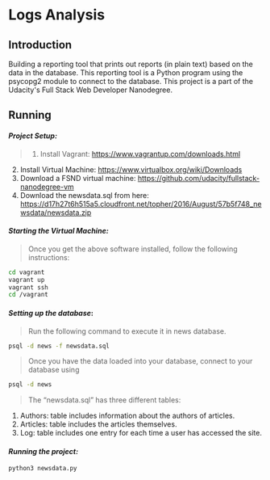 # Logs Analysis

## Introduction

Building a reporting tool that prints out reports (in plain text) based on the data in the database. This reporting tool is a Python program using the psycopg2 module to connect to the database. This project is a part of the Udacity's Full Stack Web Developer Nanodegree.

## Running

#### ***Project Setup:***
> 1.	Install Vagrant: https://www.vagrantup.com/downloads.html 
2.	Install Virtual Machine: https://www.virtualbox.org/wiki/Downloads
3.	Download a FSND virtual machine: https://github.com/udacity/fullstack-nanodegree-vm 
4.	Download the newsdata.sql  from here: https://d17h27t6h515a5.cloudfront.net/topher/2016/August/57b5f748_newsdata/newsdata.zip

#### ***Starting the Virtual Machine:***
> Once you get the above software installed, follow the following instructions: 
```bash
cd vagrant
vagrant up
vagrant ssh
cd /vagrant
```

#### ***Setting up the database***:
> Run the following command to execute it in news database.
```bash
psql -d news -f newsdata.sql 
```
> Once you have the data loaded into your database, connect to your database using
```bash
psql -d news 
```

> The “newsdata.sql” has three different tables: 
1. Authors: table includes information about the authors of articles. 
2. Articles: table includes the articles themselves. 
3. Log: table includes one entry for each time a user has accessed the site. 


#### ***Running the project:***
```bash
python3 newsdata.py
```
